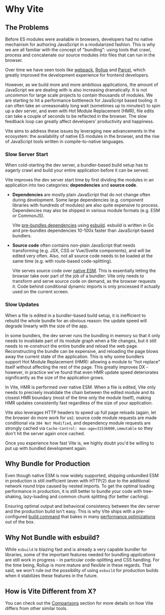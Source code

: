 # Why Vite

## The Problems

Before ES modules were available in browsers, developers had no native mechanism for authoring JavaScript in a modularized fashion. This is why we are all familiar with the concept of "bundling": using tools that crawl, process and concatenate our source modules into files that can run in the browser.

Over time we have seen tools like [webpack](https://webpack.js.org/), [Rollup](https://rollupjs.org) and [Parcel](https://parceljs.org/), which greatly improved the development experience for frontend developers.

However, as we build more and more ambitious applications, the amount of JavaScript we are dealing with is also increasing dramatically. It is not uncommon for large scale projects to contain thousands of modules. We are starting to hit a performance bottleneck for JavaScript based tooling: it can often take an unreasonably long wait (sometimes up to minutes!) to spin up a dev server, and even with Hot Module Replacement (HMR), file edits can take a couple of seconds to be reflected in the browser. The slow feedback loop can greatly affect developers' productivity and happiness.

Vite aims to address these issues by leveraging new advancements in the ecosystem: the availability of native ES modules in the browser, and the rise of JavaScript tools written in compile-to-native languages.

### Slow Server Start

When cold-starting the dev server, a bundler-based build setup has to eagerly crawl and build your entire application before it can be served.

Vite improves the dev server start time by first dividing the modules in an application into two categories: **dependencies** and **source code**.

- **Dependencies** are mostly plain JavaScript that do not change often during development. Some large dependencies (e.g. component libraries with hundreds of modules) are also quite expensive to process. Dependencies may also be shipped in various module formats (e.g. ESM or CommonJS).

  Vite [pre-bundles dependencies](./dep-pre-bundling) using [esbuild](https://esbuild.github.io/). esbuild is written in Go and pre-bundles dependencies 10-100x faster than JavaScript-based bundlers.

- **Source code** often contains non-plain JavaScript that needs transforming (e.g. JSX, CSS or Vue/Svelte components), and will be edited very often. Also, not all source code needs to be loaded at the same time (e.g. with route-based code-splitting).

  Vite serves source code over [native ESM](https://developer.mozilla.org/en-US/docs/Web/JavaScript/Guide/Modules). This is essentially letting the browser take over part of the job of a bundler: Vite only needs to transform and serve source code on demand, as the browser requests it. Code behind conditional dynamic imports is only processed if actually used on the current screen.

<script setup>
import bundlerSvg from '../images/bundler.svg?raw'
import esmSvg from '../images/esm.svg?raw'
</script>
<svg-image :svg="bundlerSvg" />
<svg-image :svg="esmSvg" />

### Slow Updates

When a file is edited in a bundler-based build setup, it is inefficient to rebuild the whole bundle for an obvious reason: the update speed will degrade linearly with the size of the app.

In some bundlers, the dev server runs the bundling in memory so that it only needs to invalidate part of its module graph when a file changes, but it still needs to re-construct the entire bundle and reload the web page. Reconstructing the bundle can be expensive, and reloading the page blows away the current state of the application. This is why some bundlers support Hot Module Replacement (HMR): allowing a module to "hot replace" itself without affecting the rest of the page. This greatly improves DX - however, in practice we've found that even HMR update speed deteriorates significantly as the size of the application grows.

In Vite, HMR is performed over native ESM. When a file is edited, Vite only needs to precisely invalidate the chain between the edited module and its closest HMR boundary (most of the time only the module itself), making HMR updates consistently fast regardless of the size of your application.

Vite also leverages HTTP headers to speed up full page reloads (again, let the browser do more work for us): source code module requests are made conditional via `304 Not Modified`, and dependency module requests are strongly cached via `Cache-Control: max-age=31536000,immutable` so they don't hit the server again once cached.

Once you experience how fast Vite is, we highly doubt you'd be willing to put up with bundled development again.

## Why Bundle for Production

Even though native ESM is now widely supported, shipping unbundled ESM in production is still inefficient (even with HTTP/2) due to the additional network round trips caused by nested imports. To get the optimal loading performance in production, it is still better to bundle your code with tree-shaking, lazy-loading and common chunk splitting (for better caching).

Ensuring optimal output and behavioral consistency between the dev server and the production build isn't easy. This is why Vite ships with a pre-configured [build command](./build) that bakes in many [performance optimizations](./features#build-optimizations) out of the box.

## Why Not Bundle with esbuild?

While `esbuild` is blazing fast and is already a very capable bundler for libraries, some of the important features needed for bundling _applications_ are still work in progress - in particular code-splitting and CSS handling. For the time being, Rollup is more mature and flexible in these regards. That said, we won't rule out the possibility of using `esbuild` for production builds when it stabilizes these features in the future.

## How is Vite Different from X?

You can check out the [Comparisons](./comparisons) section for more details on how Vite differs from other similar tools.
